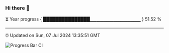 ### Hi there 👋

⏳ Year progress { ███████████████▁▁▁▁▁▁▁▁▁▁▁▁▁▁▁ } 51.52 %

---

⏰ Updated on Sun, 07 Jul 2024 13:35:51 GMT

![Progress Bar CI](https://github.com/IshwaranRudhara/GIT-ACTION/workflows/Progress%20Bar%20CI/badge.svg)
